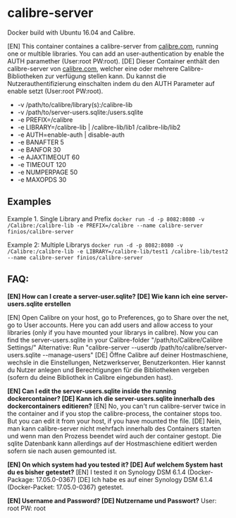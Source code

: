 # calibre-server

Docker build with Ubuntu 16.04 and Calibre.

[EN] This container containes a calibre-server from [calibre.com](https://calibre-ebook.com), running one or multible libraries. You can add an user-authentication by enable the AUTH paramether (User:root PW:root). [DE] Dieser Container enthält den calibre-server von [calibre.com](https://calibre-ebook.com), welcher eine oder mehrere Calibre-Bibliotheken zur verfügung stellen kann. Du kannst die Nutzerauthentifizierung einschalten indem du den AUTH Parameter auf enable setzt (User:root PW:root).

- -v /path/to/calibre/library(s):/calibre-lib
- -v /path/to/server-users.sqlite:/users.sqlite
- -e PREFIX=/calibre
- -e LIBRARY=/calibre-lib | /calibre-lib/lib1 /calibre-lib/lib2
- -e AUTH=enable-auth | disable-auth
- -e BANAFTER 5
- -e BANFOR 30
- -e AJAXTIMEOUT 60
- -e TIMEOUT 120
- -e NUMPERPAGE 50
- -e MAXOPDS 30

## Examples
Example 1. Single Library and Prefix
```docker run -d -p 8082:8080 -v /Calibre:/calibre-lib -e PREFIX=/calibre --name calibre-server finios/calibre-server```

Example 2: Multiple Librarys
```docker run -d -p 8082:8080 -v /Calibre:/calibre-lib -e LIBRARY=/calibre-lib/test1 /calibre-lib/test2 --name calibre-server finios/calibre-server```

## FAQ:
__[EN] How can I create a server-user.sqlite? [DE] Wie kann ich eine server-users.sqlite erstellen__

[EN] Open Calibre on your host, go to Preferences, go to Share over the net, go to User accounts. Here you can add users and allow access to your libraries (only if you have mounted your librarys in calibre).
Now you can find the server-users.sqlite in your Calibre-folder "/path/to/Calibre/Calibre Settings/"
Alternative: Run "calibre-server --userdb /path/to/calibre/server-users.sqlite --manage-users"
[DE] Öffne Calibre auf deiner Hostmaschiene, wechsle in die Einstellungen, Netzwerkserver, Benutzerkonten. Hier kannst du Nutzer anlegen und Berechtigungen für die Bibliotheken vergeben (sofern du deine Bibliothek in Calibre eingebunden hast).

__[EN] Can I edit the server-users.sqlite inside the running dockercontainer? [DE] Kann ich die server-users.sqlite innerhalb des dockercontainers editieren?__
[EN] No, you can't run calibre-server twice in the container and if you stop the calibre-process, the container stops too.
But you can edit it from your host, if you have mounted the file.
[DE] Nein, man kann calibre-server nicht mehrfach innerhalb des Containers starten und wenn man den Prozess beendet wird auch der container gestopt. Die sqlite Datenbank kann allerdings auf der Hostmaschiene editiert werden sofern sie nach ausen gemounted ist.

__[EN] On which system had you tested it? [DE] Auf welchem System hast du es bisher getestet?__
[EN] I tested it on Synology DSM 6.1.4 (Docker-Package: 17.05.0-0367)
[DE] Ich habe es auf einer Synology DSM 6.1.4 (Docker-Packet: 17.05.0-0367) getestet.

__[EN] Username and Password? [DE] Nutzername und Passwort?__
User: root
PW: root
